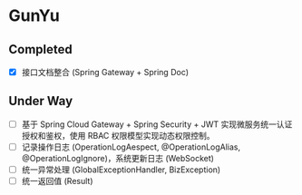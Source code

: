 # GunYu
## Completed
- [x] 接口文档整合 (Spring Gateway + Spring Doc)

## Under Way
- [ ] 基于 Spring Cloud Gateway + Spring Security + JWT 实现微服务统一认证授权和鉴权，使用 RBAC 权限模型实现动态权限控制。
- [ ] 记录操作日志 (OperationLogAespect, @OperationLogAlias, @OperationLogIgnore)，系统更新日志 (WebSocket)
- [ ] 统一异常处理 (GlobalExceptionHandler, BizException)
- [ ] 统一返回值 (Result)
